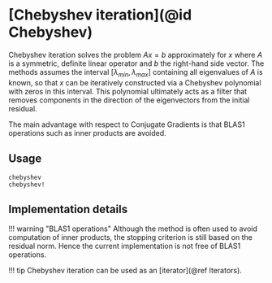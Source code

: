 # [Chebyshev iteration](@id Chebyshev)

Chebyshev iteration solves the problem $Ax=b$ approximately for $x$ where $A$ is a symmetric, definite linear operator and $b$ the right-hand side vector. The methods assumes the interval $[\lambda_{min}, \lambda_{max}]$ containing all eigenvalues of $A$ is known, so that $x$ can be iteratively constructed via a Chebyshev polynomial with zeros in this interval. This polynomial ultimately acts as a filter that removes components in the direction of the eigenvectors from the initial residual.

The main advantage with respect to Conjugate Gradients is that BLAS1 operations such as inner products are avoided.

## Usage

```@docs
chebyshev
chebyshev!
```

## Implementation details

!!! warning "BLAS1 operations"
    Although the method is often used to avoid computation of inner products, the stopping criterion is still based on the residual norm. Hence the current implementation is not free of BLAS1 operations.

!!! tip
    Chebyshev iteration can be used as an [iterator](@ref Iterators).